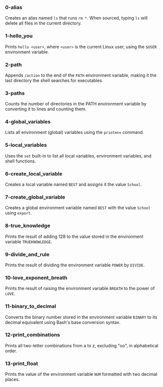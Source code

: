 ### 0-alias
Creates an alias named `ls` that runs `rm *`. When sourced, typing `ls` will delete all files in the current directory.
### 1-hello_you
Prints `hello <user>`, where `<user>` is the current Linux user, using the `$USER` environment variable.
### 2-path
Appends `/action` to the end of the `PATH` environment variable, making it the last directory the shell searches for executables.
### 3-paths
Counts the number of directories in the PATH environment variable by converting it to lines and counting them.
### 4-global_variables
Lists all environment (global) variables using the `printenv` command.
### 5-local_variables
Uses the `set` built-in to list all local variables, environment variables, and shell functions.
### 6-create_local_variable
Creates a local variable named `BEST` and assigns it the value `School`.
### 7-create_global_variable
Creates a global environment variable named `BEST` with the value `School` using `export`.
### 8-true_knowledge
Prints the result of adding 128 to the value stored in the environment variable `TRUEKNOWLEDGE`.
### 9-divide_and_rule
Prints the result of dividing the environment variable `POWER` by `DIVIDE`.
### 10-love_exponent_breath
Prints the result of raising the environment variable `BREATH` to the power of `LOVE`.
### 11-binary_to_decimal
Converts the binary number stored in the environment variable `BINARY` to its decimal equivalent using Bash's base conversion syntax.
### 12-print_combinations
Prints all two-letter combinations from a to z, excluding "oo", in alphabetical order.
### 13-print_float
Prints the value of the environment variable `NUM` formatted with two decimal places.
